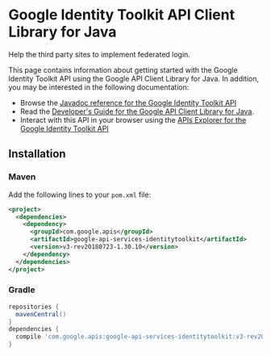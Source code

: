 # Google Identity Toolkit API Client Library for Java

Help the third party sites to implement federated login.

This page contains information about getting started with the Google Identity Toolkit API
using the Google API Client Library for Java. In addition, you may be interested
in the following documentation:

* Browse the [Javadoc reference for the Google Identity Toolkit API][javadoc]
* Read the [Developer's Guide for the Google API Client Library for Java][google-api-client].
* Interact with this API in your browser using the [APIs Explorer for the Google Identity Toolkit API][api-explorer]

## Installation

### Maven

Add the following lines to your `pom.xml` file:

```xml
<project>
  <dependencies>
    <dependency>
      <groupId>com.google.apis</groupId>
      <artifactId>google-api-services-identitytoolkit</artifactId>
      <version>v3-rev20180723-1.30.10</version>
    </dependency>
  </dependencies>
</project>
```

### Gradle

```gradle
repositories {
  mavenCentral()
}
dependencies {
  compile 'com.google.apis:google-api-services-identitytoolkit:v3-rev20180723-1.30.10'
}
```

[javadoc]: https://googleapis.dev/java/google-api-services-identitytoolkit/latest/index.html
[google-api-client]: https://github.com/googleapis/google-api-java-client/
[api-explorer]: https://developers.google.com/apis-explorer/#p/identitytoolkit/v1/

